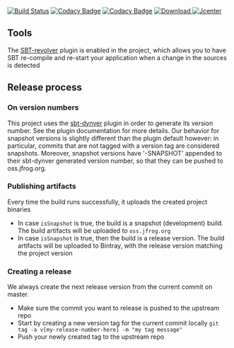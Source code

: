 
[![Build Status](https://travis-ci.org/EmilDafinov/scala-ad-sdk.svg?branch=master)](https://travis-ci.org/EmilDafinov/scala-ad-sdk)
[![Codacy Badge](https://api.codacy.com/project/badge/Coverage/4b72b43682c44efb9e6da00d60b15337)](https://www.codacy.com/app/EmilDafinov/scala-ad-sdk?utm_source=github.com&utm_medium=referral&utm_content=EmilDafinov/scala-ad-sdk&utm_campaign=Badge_Coverage)
[![Codacy Badge](https://api.codacy.com/project/badge/Grade/4b72b43682c44efb9e6da00d60b15337)](https://www.codacy.com/app/EmilDafinov/scala-ad-sdk?utm_source=github.com&amp;utm_medium=referral&amp;utm_content=EmilDafinov/scala-ad-sdk&amp;utm_campaign=Badge_Grade)
[ ![Download](https://api.bintray.com/packages/emildafinov/maven/scala-ad-sdk/images/download.svg) ](https://bintray.com/emildafinov/maven/scala-ad-sdk/_latestVersion)
[![Jcenter](https://img.shields.io/bintray/v/asciidoctor/maven/asciidoctorj.svg?style=flat-square)](https://bintray.com/bintray/jcenter/scala-ad-sdk/_latestVersion)

## Tools

The [SBT-revolver](https://github.com/spray/sbt-revolver) plugin is enabled in the project, 
which allows you to have SBT re-compile and re-start your application when a change
in the sources is detected


## Release process

### On version numbers
This project uses the [sbt-dynver](https://github.com/dwijnand/sbt-dynver) plugin in order to generate its version
number. See the plugin documentation for more details.
Our behavior for snapshot versions is slightly different than the plugin default however: in particular, commits that 
are not tagged with a version tag are considered snapshots. Moreover, snapshot versions have '-SNAPSHOT' appended to 
their sbt-dynver generated version number, so that they can be pushed to oss.jfrog.org.

### Publishing artifacts
Every time the build runs successfully, it uploads the created project binaries
* In case `isSnapshot` is true, the build is a snapshot (development) build. 
The build artifacts will be uploaded to `oss.jfrog.org`
* In case `isSnapshot` is true, then the build is a release version.
The build artifacts will be uploaded to Bintray, with the release version matching the project version

### Creating a release
We always create the next release version from the current commit on master.

* Make sure the commit you want to release is pushed to the upstream repo
* Start by creating a new version tag for the current commit locally
	`git tag -a v[my-release-number-here] -m "my tag message"`
* Push your newly created tag to the upstream repo
